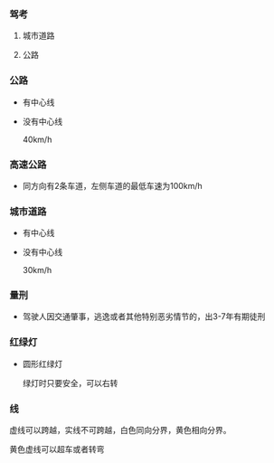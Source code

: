 ### 驾考



1. 城市道路

2. 公路



### 公路

* 有中心线

* 没有中心线

  40km/h

### 高速公路

* 同方向有2条车道，左侧车道的最低车速为100km/h



### 城市道路

* 有中心线

* 没有中心线 

  30km/h



### 量刑

* 驾驶人因交通肇事，逃逸或者其他特别恶劣情节的，出3-7年有期徒刑



### 红绿灯

* 圆形红绿灯

  绿灯时只要安全，可以右转



### 线

虚线可以跨越，实线不可跨越，白色同向分界，黄色相向分界。

黄色虚线可以超车或者转弯